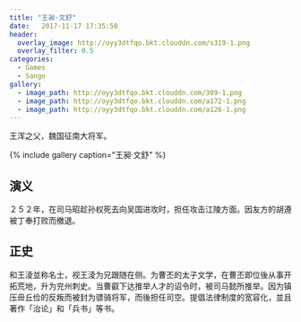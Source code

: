 ```yaml
---
title: "王昶·文舒"
date:   2017-11-17 17:35:50
header:
  overlay_image: http://oyy3dtfqo.bkt.clouddn.com/s319-1.png
  overlay_filter: 0.5
categories:
  - Games
  - Sango
gallery:
  - image_path: http://oyy3dtfqo.bkt.clouddn.com/309-1.png
  - image_path: http://oyy3dtfqo.bkt.clouddn.com/a172-1.png
  - image_path: http://oyy3dtfqo.bkt.clouddn.com/a126-1.png
---
```


王浑之父，魏国征南大将军。

{% include gallery caption="王昶·文舒" %}

## 演义

２５２年，在司马昭趁孙权死去向吴国进攻时，担任攻击江陵方面。因友方的胡遵被丁奉打败而撤退。

## 正史

和王淩並称名士，视王淩为兄跟随在侧。为曹丕的太子文学，在曹丕即位後从事开拓荒地，升为兖州刺史。当曹叡下达推举人才的诏令时，被司马懿所推举。因为镇压毌丘俭的反叛而被封为骠骑将军，而後担任司空。提倡法律制度的宽容化，並且著作「治论」和「兵书」等书。